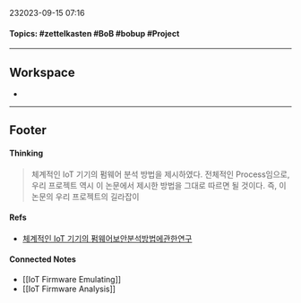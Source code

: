 232023-09-15 07:16
#### Topics: #zettelkasten #BoB #bobup #Project
---
## Workspace
* 

---
## Footer
#### Thinking
> 체계적인 IoT 기기의 펌웨어 분석 방법을 제시하였다.
> 전체적인 Process임으로, 우리 프로젝트 역시 이 논문에서 제시한 방법을 그대로 따르면 될 것이다.
> 즉, 이 논문의 우리 프로젝트의 길라잡이


#### Refs
* [체계적인 IoT 기기의 펌웨어보안분석방법에관한연구](https://www.kci.go.kr/kciportal/ci/sereArticleSearch/ciSereArtiView.kci?sereArticleSearchBean.artiId=ART002685482)

#### Connected Notes
- [[IoT Firmware Emulating]]
- [[IoT Firmware Analysis]]